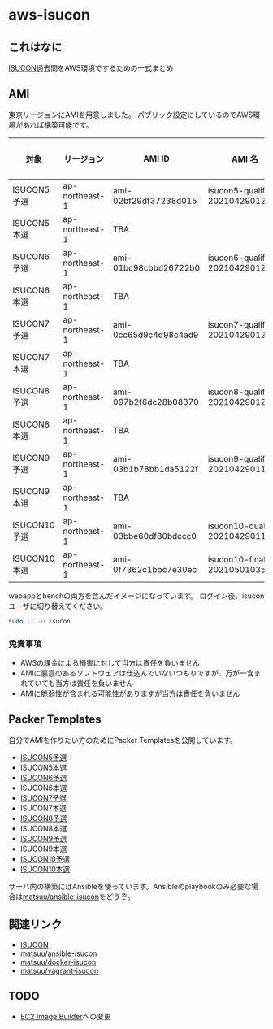 # aws-isucon

## これはなに

[ISUCON](https://isucon.net)過去問をAWS環境でするための一式まとめ

## AMI

東京リージョンにAMIを用意しました。
パブリック設定にしているのでAWS環境があれば構築可能です。

| 対象 | リージョン | AMI ID | AMI 名 | SSH接続アカウント |
| --- | --- | --- | --- | --- |
| ISUCON5予選  | ap-northeast-1 | ami-02bf29df37238d015 | isucon5-qualify-20210429012748  | ubuntu |
| ISUCON5本選  | ap-northeast-1 | TBA | | |
| ISUCON6予選  | ap-northeast-1 | ami-01bc98cbbd26722b0 | isucon6-qualify-20210429012522  | ubuntu |
| ISUCON6本選  | ap-northeast-1 | TBA | | |
| ISUCON7予選  | ap-northeast-1 | ami-0cc65d9c4d98c4ad9 | isucon7-qualify-20210429012434  | ubuntu |
| ISUCON7本選  | ap-northeast-1 | TBA | | |
| ISUCON8予選  | ap-northeast-1 | ami-097b2f6dc28b08370 | isucon8-qualify-20210429012121  | centos |
| ISUCON8本選  | ap-northeast-1 | TBA | | |
| ISUCON9予選  | ap-northeast-1 | ami-03b1b78bb1da5122f | isucon9-qualify-20210429011718  | ubuntu |
| ISUCON9本選  | ap-northeast-1 | TBA | | |
| ISUCON10予選 | ap-northeast-1 | ami-03bbe60df80bdccc0 | isucon10-qualify-20210429011055 | ubuntu |
| ISUCON10本選 | ap-northeast-1 | ami-0f7362c1bbc7e30ec | isucon10-final-20210501035332 | ubuntu |

webappとbenchの両方を含んだイメージになっています。
ログイン後、isuconユーザに切り替えてください。

```sh
sudo -i -u isucon
```

### 免責事項

* AWSの課金による損害に対して当方は責任を負いません
* AMIに悪意のあるソフトウェアは仕込んでいないつもりですが、万が一含まれていても当方は責任を負いません
* AMIに脆弱性が含まれる可能性がありますが当方は責任を負いません

## Packer Templates

自分でAMIを作りたい方のためにPacker Templatesを公開しています。

* [ISUCON5予選](https://github.com/matsuu/aws-isucon/tree/main/isucon5-qualify)
* ISUCON5本選
* [ISUCON6予選](https://github.com/matsuu/aws-isucon/tree/main/isucon6-qualify)
* ISUCON6本選
* [ISUCON7予選](https://github.com/matsuu/aws-isucon/tree/main/isucon7-qualify)
* ISUCON7本選
* [ISUCON8予選](https://github.com/matsuu/aws-isucon/tree/main/isucon8-qualify)
* ISUCON8本選
* [ISUCON9予選](https://github.com/matsuu/aws-isucon/tree/main/isucon9-qualify)
* ISUCON9本選
* [ISUCON10予選](https://github.com/matsuu/aws-isucon/tree/main/isucon10-qualify)
* [ISUCON10本選](https://github.com/matsuu/aws-isucon/tree/main/isucon10-final)

サーバ内の構築にはAnsibleを使っています。Ansibleのplaybookのみ必要な場合は[matsuu/ansible-isucon](https://github.com/matsuu/ansible-isucon)をどうぞ。

## 関連リンク

* [ISUCON](https://isucon.net/)
* [matsuu/ansible-isucon](https://github.com/matsuu/ansible-isucon)
* [matsuu/docker-isucon](https://github.com/matsuu/docker-isucon)
* [matsuu/vagrant-isucon](https://github.com/matsuu/vagrant-isucon)

## TODO

* [EC2 Image Builder](https://aws.amazon.com/jp/image-builder/)への変更
